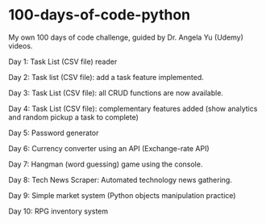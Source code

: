 # 100-days-of-code-python
My own 100 days of code challenge, guided by Dr. Angela Yu (Udemy) videos.

Day 1: Task List (CSV file) reader

Day 2: Task list (CSV file): add a task feature implemented.

Day 3: Task List (CSV file): all CRUD functions are now available.

Day 4: Task List (CSV file): complementary features added (show analytics and random pickup a task to complete)

Day 5: Password generator

Day 6: Currency converter using an API (Exchange-rate API)

Day 7: Hangman (word guessing) game using the console.

Day 8: Tech News Scraper: Automated technology news gathering.

Day 9: Simple market system (Python objects manipulation practice)

Day 10: RPG inventory system